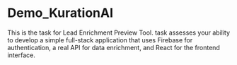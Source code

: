 # Demo_KurationAI
 This is the task for Lead Enrichment Preview Tool. task assesses your ability to develop a simple full-stack application that uses Firebase for authentication, a real API for data enrichment, and React for the frontend interface.
